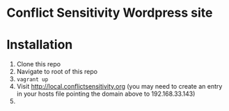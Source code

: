 Conflict Sensitivity Wordpress site
===


Installation
==
1. Clone this repo
2. Navigate to root of this repo
3. ```vagrant up```
4. Visit http://local.conflictsensitivity.org (you may need to create an entry in your hosts file pointing the domain above to 192.168.33.143)
5. 